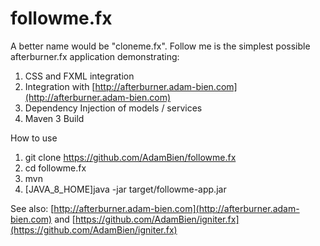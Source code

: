 followme.fx
===========

A better name would be "cloneme.fx". Follow me is the simplest possible afterburner.fx
application demonstrating:

1. CSS and FXML integration
2. Integration with [http://afterburner.adam-bien.com](http://afterburner.adam-bien.com)
3. Dependency Injection of models / services
4. Maven 3 Build

How to use

1. git clone https://github.com/AdamBien/followme.fx
2. cd followme.fx
3. mvn
4. [JAVA_8_HOME]java -jar target/followme-app.jar

See also: [http://afterburner.adam-bien.com](http://afterburner.adam-bien.com)
and [https://github.com/AdamBien/igniter.fx](https://github.com/AdamBien/igniter.fx)
